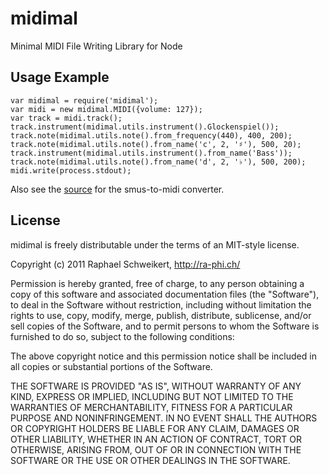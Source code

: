 # midimal

Minimal MIDI File Writing Library for Node

## Usage Example

	var midimal = require('midimal');
	var midi = new midimal.MIDI({volume: 127});
	var track = midi.track();
	track.instrument(midimal.utils.instrument().Glockenspiel());
	track.note(midimal.utils.note().from_frequency(440), 400, 200);
	track.note(midimal.utils.note().from_name('c', 2, '♯'), 500, 20);
	track.instrument(midimal.utils.instrument().from_name('Bass'));
	track.note(midimal.utils.note().from_name('d', 2, '♭'), 500, 200);
	midi.write(process.stdout);

Also see the [source](https://github.com/sabberworm/node-iff-parser/blob/6b3a8a5eae72edcec1121b6bb71c747036a02342/lib/utils.js#L99) for the smus-to-midi converter.

## License

midimal is freely distributable under the terms of an MIT-style license.

Copyright (c) 2011 Raphael Schweikert, http://ra-phi.ch/

Permission is hereby granted, free of charge, to any person obtaining a copy of this software and associated documentation files (the "Software"), to deal in the Software without restriction, including without limitation the rights to use, copy, modify, merge, publish, distribute, sublicense, and/or sell copies of the Software, and to permit persons to whom the Software is furnished to do so, subject to the following conditions:

The above copyright notice and this permission notice shall be included in all copies or substantial portions of the Software.

THE SOFTWARE IS PROVIDED "AS IS", WITHOUT WARRANTY OF ANY KIND, EXPRESS OR IMPLIED, INCLUDING BUT NOT LIMITED TO THE WARRANTIES OF MERCHANTABILITY, FITNESS FOR A PARTICULAR PURPOSE AND NONINFRINGEMENT. IN NO EVENT SHALL THE AUTHORS OR COPYRIGHT HOLDERS BE LIABLE FOR ANY CLAIM, DAMAGES OR OTHER LIABILITY, WHETHER IN AN ACTION OF CONTRACT, TORT OR OTHERWISE, ARISING FROM, OUT OF OR IN CONNECTION WITH THE SOFTWARE OR THE USE OR OTHER DEALINGS IN THE SOFTWARE.